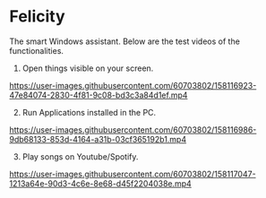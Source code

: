 # Felicity
The smart Windows assistant.
Below are the test videos of the functionalities.

1. Open things visible on your screen.


https://user-images.githubusercontent.com/60703802/158116923-47e84074-2830-4f81-9c08-bd3c3a84d1ef.mp4

2. Run Applications installed in the PC.


https://user-images.githubusercontent.com/60703802/158116986-9db68133-853d-4164-a31b-03cf365192b1.mp4

3. Play songs on Youtube/Spotify.


https://user-images.githubusercontent.com/60703802/158117047-1213a64e-90d3-4c6e-8e68-d45f2204038e.mp4



